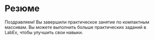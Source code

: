 # Резюме

Поздравляем! Вы завершили практическое занятие по компактным массивам. Вы можете выполнить больше практических заданий в LabEx, чтобы улучшить свои навыки.
